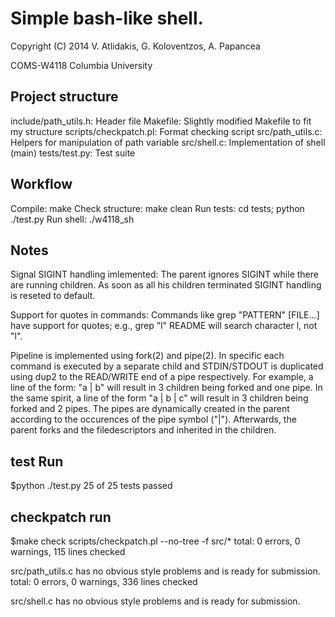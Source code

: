 Simple bash-like shell.
==
Copyright (C) 2014 V. Atlidakis, G. Koloventzos, A. Papancea

COMS-W4118 Columbia University

## Project structure

include/path_utils.h: Header file
Makefile: Slightly modified Makefile to fit my structure
scripts/checkpatch.pl: Format checking script
src/path_utils.c: Helpers for manipulation of path variable
src/shell.c: Implementation of shell (main)
tests/test.py: Test suite

## Workflow

Compile: make
Check structure: make clean
Run tests: cd tests; python ./test.py
Run shell: ./w4118_sh

## Notes
Signal SIGINT handling imlemented: The parent ignores
SIGINT while there are running children. As soon as all
his children terminated SIGINT handling is reseted to
default.

Support for quotes in commands: Commands like grep "PATTERN" [FILE...]
have support for quotes; e.g., grep "l" README will search character l,
not "l".

Pipeline is implemented using fork(2) and pipe(2). In specific each
command is executed by a separate child and STDIN/STDOUT is duplicated
using dup2 to the READ/WRITE end of a pipe respectively. For example, a
line of the form: "a | b" will result in 3 children being forked and one pipe.
In the same spirit, a line of the form "a | b | c" will result in 3 children
being forked and 2 pipes. The pipes are dynamically created in the parent
according to the occurences of the pipe symbol ("|"). Afterwards, the parent
forks and the filedescriptors and inherited in the children.

## test Run
$python ./test.py
25 of 25 tests passed

## checkpatch run
$make check
scripts/checkpatch.pl --no-tree -f src/*
total: 0 errors, 0 warnings, 115 lines checked

src/path_utils.c has no obvious style problems and is ready for submission.
total: 0 errors, 0 warnings, 336 lines checked

src/shell.c has no obvious style problems and is ready for submission.
